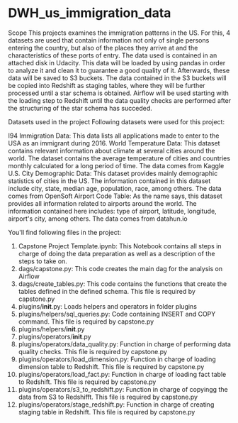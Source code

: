 # DWH_us_immigration_data
Scope
This projects examines the immigration patterns in the US. For this, 4 datasets are used that contain information not only of single persons entering the country, but also of the places they arrive at and the characteristics of these ports of entry. The data used is contained in an attached disk in Udacity. This data will be loaded by using pandas in order to analyze it and clean it to guarantee a good quality of it. Afterwards, these data will be saved to S3 buckets. The data contained in the S3 buckets will be copied into Redshift as staging tables, where they will be further processed until a star schema is obtained. Airflow will be used starting with the loading step to Redshift until the data quality checks are performed after the structuring of the star schema has succeded.

Datasets used in the project
Following datasets were used for this project:

I94 Immigration Data: This data lists all applications made to enter to the USA as an immigrant during 2016.
World Temperature Data: This dataset contains relevant information about climate at several cities around the world. The dataset contains the average temperature of cities and countries monthly calculated for a long period of time. The data comes from Kaggle
U.S. City Demographic Data: This dataset provides mainly demographic statistics of cities in the US. The information contained in this dataset include city, state, median age, population, race, among others. The data comes from OpenSoft
Airport Code Table: As the name says, this dataset provides all information related to airports around the world. The information contained here includes: type of airport, latitude, longitude, airport's city, among others. The data comes from datahun.io

You'll find following files in the project:
1. Capstone Project Template.ipynb: This Notebook contains all steps in charge of doing the data preparation as well as a description of the steps to take on.
2. dags/capstone.py: This code creates the main dag for the analysis on Airflow
3. dags/create_tables.py: This code contains the functions that create the tables defined in the defined schema. This file is required by capstone.py 
4. plugins/__init__.py: Loads helpers and operators in folder plugins
5. plugins/helpers/sql_queries.py: Code containing INSERT and COPY command. This file is required by capstone.py
6. plugins/helpers/__init__.py
7. plugins/operators/__init__.py
8. plugins/operators/data_quality.py: Function in charge of performing data quality checks. This file is required by capstone.py
9. plugins/operators/load_dimension.py: Function in charge of loading dimension table to Redshift. This file is required by capstone.py
10. plugins/operators/load_fact.py: Function in charge of loading fact table to Redshift. This file is required by capstone.py
11. plugins/operators/s3_to_redshift.py: Function in charge of copyingg the data from S3 to Redshifft. This file is required by capstone.py
12. plugins/operators/stage_redshift.py: Function in charge of creating staging table in Redshift. This file is required by capstone.py
